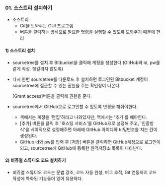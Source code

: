 <h3>01. 소스트리 설치하기</h3>

- 소스트리 
  - Git을 도와주는 GUI 프로그램
  - 버튼을 클릭하는 방식으로 필요한 명령을 실행할 수 있도록 도와주기 때문에 편리

<h4> 1) 소스트리 설치 </h4>

- sourcetree를 설치 후 Bitbucket을 클릭해 계정을 생성한다.(GitHub와 id, pw를 같게 작성. 헷갈리지 않도록)
- 다시 한번 sourcetree를 다운로드 후 설치하면 로그인된 Bitbucket 계정이 sourcetree에 접근할 수 있는 권한을 주는 확인창이 나온다.
  
  [Grant access]버튼을 클릭해 권한을 준다.

- sourcetree에서 GitHub으로 로그인할 수 있도록 변경을 해줘야한다.
  - 책에서는 계정을 '편집'하라고 나와있지만, 맥에서는 '추가'를 해야한다. 
  - [추가] 버튼을 클릭 후 '호스팅 서비스'를 GitHub으로 설정해 주고, '인증방식'을 베이직으로 설정해주면 아래에 GitHub 아이디와 비밀번호를 치는 칸이 생성된다.
  - GitHub id와 pw를 입력 후 [저장] 버튼을 클릭하면 GitHub계정으로 로그인이 되고, sourcetree에 GitHub에 등록한 원격저장소 목록이 나타난다.


<h4> 2) 비쥬얼 스튜디오 코드 설치하기 </h4>

- 비쥬얼 스튜디오 코드는 문법 강조, 코드 자동 완성, 버그 추적, Git 연동까지 코드 작성에 특화된 기능들이 있어 유용하다.



